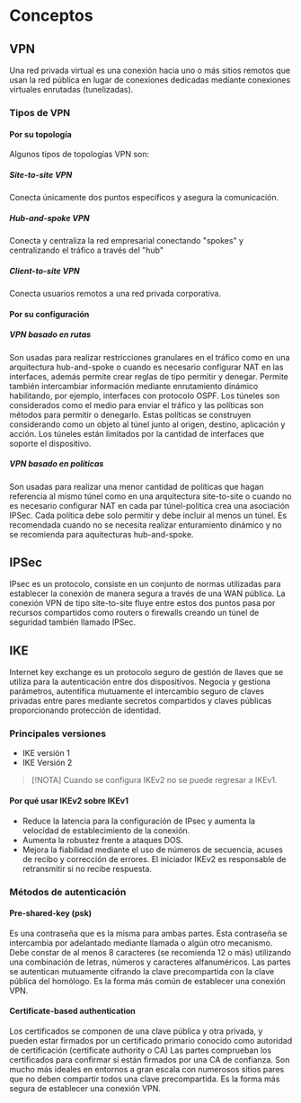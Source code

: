 # Conceptos
## VPN
Una red privada virtual es una conexión hacia uno o más sitios remotos que usan la red pública en lugar de conexiones dedicadas mediante conexiones virtuales enrutadas (tunelizadas).
### Tipos de VPN
#### Por su topología
Algunos tipos de topologías VPN son:
##### Site-to-site VPN
Conecta únicamente dos puntos específicos y asegura la comunicación.
##### Hub-and-spoke VPN
Conecta y centraliza la red empresarial conectando "spokes" y centralizando el tráfico a través del "hub"
##### Client-to-site VPN
Conecta usuarios remotos a una red privada corporativa. 

#### Por su configuración

##### VPN basado en rutas 
Son usadas para realizar restricciones granulares en el tráfico como en una arquitectura hub-and-spoke o cuando es necesario configurar NAT en las interfaces, además permite crear reglas de tipo permitir y denegar. Permite también intercambiar información mediante enrutamiento dinámico habilitando, por ejemplo, interfaces con protocolo OSPF. Los túneles son considerados como el medio para enviar el tráfico y las políticas son métodos para permitir o denegarlo. Estas políticas se construyen considerando como un objeto al túnel junto al origen, destino, aplicación y acción. Los túneles están limitados por la cantidad de interfaces que soporte el dispositivo.

##### VPN basado en políticas
Son usadas para realizar una menor cantidad de políticas que hagan referencia al mismo túnel como en una arquitectura site-to-site o cuando no es necesario configurar NAT en cada par túnel-política crea una asociación IPSec. Cada política debe solo permitir y debe incluir al menos un túnel. Es recomendada cuando no se necesita realizar enturamiento dinámico y no se recomienda para aquitecturas hub-and-spoke.

## IPSec
IPsec es un protocolo, consiste en un conjunto de normas utilizadas para establecer la conexión de manera segura a través de una WAN pública.
La conexión VPN de tipo site-to-site fluye entre estos dos puntos pasa por recursos compartidos como routers o firewalls creando un túnel de seguridad también llamado IPSec.

## IKE
Internet key exchange es un protocolo seguro de gestión de llaves que se utiliza para la autenticación entre dos dispositivos. Negocia y gestiona parámetros, autentifica mutuamente el intercambio seguro de claves privadas entre pares mediante secretos compartidos y claves públicas proporcionando protección de identidad.

### Principales versiones
- IKE versión 1
- IKE Versión 2
> [!NOTA]
> Cuando se configura IKEv2 no se puede regresar a IKEv1.

#### Por qué usar IKEv2 sobre IKEv1
- Reduce la latencia para la configuración de IPsec y aumenta la velocidad de establecimiento de la conexión.
- Aumenta la robustez frente a ataques DOS.
- Mejora la fiabilidad mediante el uso de números de secuencia, acuses de recibo y corrección de errores. El iniciador IKEv2 es responsable de retransmitir si no recibe respuesta.

### Métodos de autenticación
#### Pre-shared-key (psk)
Es una contraseña que es la misma para ambas partes. Esta contraseña se intercambia por adelantado mediante llamada o algún otro mecanismo. Debe constar de al menos 8 caracteres (se recomienda 12 o más) utilizando una combinación de letras, números y caracteres alfanuméricos. Las partes se autentican mutuamente cifrando la clave precompartida con la clave pública del homólogo. Es la forma más común de establecer una conexión VPN.
#### Certificate-based authentication
Los certificados se componen de una clave pública y otra privada, y pueden estar firmados por un certificado primario conocido como autoridad de certificación (certificate authority o CA) Las partes comprueban los certificados para confirmar si están firmados por una CA de confianza. Son mucho más ideales en entornos a gran escala con numerosos sitios pares que no deben compartir todos una clave precompartida. Es la forma más segura de establecer una conexión VPN.